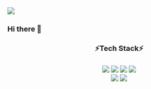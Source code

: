 <img src="https://capsule-render.vercel.app/api?type=wave&color=auto&height=300&section=header&text=Yong Uk Kim%20render&fontSize=90" />


### Hi there 👋

<h3 align=center>⚡Tech Stack⚡<h3>

<div align=center>
  <img src="https://img.shields.io/badge/Java-007396?style=flat-square&logo=java&logoColor=white">
  <img src="https://img.shields.io/badge/JSP-AA00FF?style=flat-square&logo=jsp&logoColor=white">
  <img src="https://img.shields.io/badge/Html-E34F26?style=flat-square&logo=html5&logoColor=white">
  <img src="https://img.shields.io/badge/Python-31B8BB?style=flat-square&logo=python&logoColor=white">
</div>

<div align=center>
  <img src="https://img.shields.io/badge/Spring-6DB33F?style=flat-square&logo=JavaSpring&logoColor=white"/>
  <img src="https://img.shields.io/badge/MySQL-FFFF09?style=flat-square&logo=mysql&logoColor=white"/>
</div>



<!--
**kimyu08/kimyu08** is a ✨ _special_ ✨ repository because its `README.md` (this file) appears on your GitHub profile.

Here are some ideas to get you started:

- 🔭 I’m currently working on ...
- 🌱 I’m currently learning ...
- 👯 I’m looking to collaborate on ...
- 🤔 I’m looking for help with ...
- 💬 Ask me about ...
- 📫 How to reach me: ...
- 😄 Pronouns: ...
- ⚡ Fun fact: ...
-->

